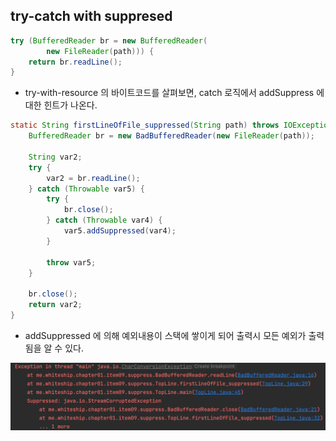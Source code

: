## try-catch with suppresed



~~~java
try (BufferedReader br = new BufferedReader(
        new FileReader(path))) {
    return br.readLine();
}
~~~

-  try-with-resource 의 바이트코드를 살펴보면, catch 로직에서 addSuppress 에 대한 힌트가 나온다.



~~~java
static String firstLineOfFile_suppressed(String path) throws IOException {
    BufferedReader br = new BadBufferedReader(new FileReader(path));

    String var2;
    try {
        var2 = br.readLine();
    } catch (Throwable var5) {
        try {
            br.close();
        } catch (Throwable var4) {
            var5.addSuppressed(var4);
        }

        throw var5;
    }

    br.close();
    return var2;
}
~~~

- addSuppressed 에 의해 예외내용이 스택에 쌓이게 되어 출력시 모든 예외가 출력됨을 알 수 있다.

![스크린샷 2023-08-27 오전 11.33.58](../../../img/item09-03.png)

